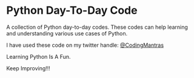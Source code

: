 # Python Day-To-Day Code

A collection of Python day-to-day codes. These codes can help learning and understanding various use cases of Python.

I have used these code on my twitter handle: [@CodingMantras](https://twitter.com/CodingMantras)

Learning Python Is A Fun.

Keep Improving!!!
